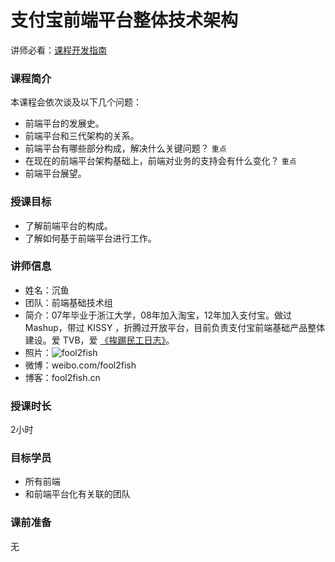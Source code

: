 # 支付宝前端平台整体技术架构

讲师必看：[课程开发指南](https://github.com/wd-tutorials/_template/wiki)

### 课程简介

本课程会依次谈及以下几个问题：

* 前端平台的发展史。
* 前端平台和三代架构的关系。
* 前端平台有哪些部分构成，解决什么关键问题？ `重点` 
* 在现在的前端平台架构基础上，前端对业务的支持会有什么变化？ `重点`
* 前端平台展望。

### 授课目标

* 了解前端平台的构成。
* 了解如何基于前端平台进行工作。

### 讲师信息

* 姓名：沉鱼
* 团队：前端基础技术组
* 简介：07年毕业于浙江大学，08年加入淘宝，12年加入支付宝。做过 Mashup，带过 KISSY ，折腾过开放平台，目前负责支付宝前端基础产品整体建设。爱 TVB，爱 [《挨踢民工日志》](http://fool2fish.cn)。
* 照片：![fool2fish](http://pic.yupoo.com/fool2fish/25754670e9f1/medish.jpg)
* 微博：weibo.com/fool2fish
* 博客：fool2fish.cn


### 授课时长

2小时

### 目标学员

* 所有前端
* 和前端平台化有关联的团队

### 课前准备

无



